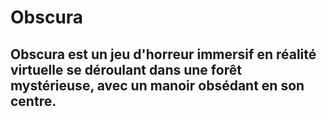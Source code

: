 # Obscura

## **Obscura** est un jeu d'horreur immersif en réalité virtuelle se déroulant dans une forêt mystérieuse, avec un manoir obsédant en son centre.
